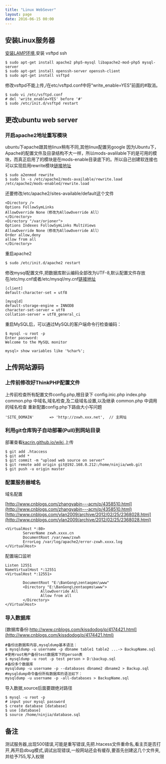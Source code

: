 ```yaml
---
title: "Linux WebSever"
layout: page
date: 2016-06-15 00:00
---
```


## 安装Linux服务器 ##


[安装LAMP环境](http://www.cnblogs.com/wenanry/archive/2012/11/13/2767779.html),安装  vsftpd  ssh

```
$ sudo apt-get install apache2 php5-mysql libapache2-mod-php5 mysql-server
$ sudo apt-get install openssh-server openssh-client
$ sudo apt-get install vsftpd
```

修改vsftpd不能上传,/在etc/vsftpd.conf中将“write_enable=YES”前面的#取消。

```
$ sudo vi /etc/vsftpd.conf
# del 'write_enable=YES' before '#'
$ sudo /etc/init.d/vsftpd restart
```


## 更改ubuntu web server ##


### 开启apache2地址重写模块 ###

ubuntu下apache跟其他linux稍有不同,其他linux配置另google
因为Ubuntu下，Apache的配置文件及目录结构不大一样，所以mods-avalilable下的是可用的模块，而真正启用了的模块是在mods-enable目录底下的。所以自己创建软连接也可以实现启用rewrite模块[链接地址](http://www.2cto.com/os/201307/227899.html)

```
$ sudo a2enmod rewrite 
$ sudo ln -s /etc/apache2/mods-available/rewrite.load /etc/apache2/mods-enabled/rewrite.load  
```

还要修改/etc/apache2/sites-available/default这个文件

```
<Directory /> 
Options FollowSymLinks 
AllowOverride None（修改为AllowOverride All） 
</Directory> 
<Directory "/var/orioner"> 
Options Indexes FollowSymLinks MultiViews 
AllowOverride None（修改为AllowOverride All） 
Order allow,deny 
allow from all 
</Directory>
```

重启apache2

```
$ sudo /etc/init.d/apache2 restart 
```

修改mysql配置文件,把数据库默认编码全部改为UTF-8,默认配置文件存放在/etc/my.cnf或者/etc/mysql/my.cnf[链接地址](http://www.liaoxuefeng.com/wiki/001374738125095c955c1e6d8bb493182103fac9270762a000/001391435131816c6a377e100ec4d43b3fc9145f3bb8056000)

```
[client]
default-character-set = utf8

[mysqld]
default-storage-engine = INNODB
character-set-server = utf8
collation-server = utf8_general_ci
```

重启MySQL后，可以通过MySQL的客户端命令行检查编码：

```
$ mysql -u root -p
Enter password: 
Welcome to the MySQL monitor

mysql> show variables like '%char%';
```


## 上传网站源码 ##


### 上传前修改好ThinkPHP配置文件 ###

上传前检查所有配置文件config.php,根目录下  config.inic.php  index.php  common.php  中域名,域名检查,及二级域名设置,以及继承  common.php 中调用的域名检查
重新配置config.php下路由大小写问题

```
'SITE_DOMAIN'       => 'http://zxwh.xxx.net',  // 主网址
```

### 利用git仓库钩子自动部署(Pull)到网站目录 ###

部署查看[kacrin.github.io/wiki](http://kacrin.github.io),上传
```
$ git add .htaccess 
$ git add *
$ git commit -m "upload web source on server"
$ git remote add origin git@192.168.0.212:/home/ninjia/web.git
$ git push -u origin master
```

### 配置服务器域名 ###

域名配置

[http://www.cnblogs.com/zhangyabin---acm/p/4358510.html](http://www.cnblogs.com/zhangyabin---acm/p/4358510.html)
[http://www.cnblogs.com/ylan2009/archive/2012/02/25/2368028.html](http://www.cnblogs.com/ylan2009/archive/2012/02/25/2368028.html)

```
<VirtualHost *:80>
        ServerName zxwh.xxxx.cn
        DocumentRoot /var/www/zxwh
        ErrorLog /var/log/apache2/error-zxwh.xxxx.log
</VirtualHost>
```

配置端口监听

```
Listen 12551
NameVirtualHost *:12551
<VirtualHost *:12551>

        DocumentRoot "E:\BanGong\zentaopms\www"
        <Directory "E:\BanGong\zentaopms\www">
                AllowOverride All
                Allow from all
        </Directory>
</VirtualHost>
```

### 导入数据库 ###

[数据库备份:http://www.cnblogs.com/kissdodog/p/4174421.html](http://www.cnblogs.com/kissdodog/p/4174421.html)

```
#备份出数据库内容,mysqldump基本语法：
$ mysqldump -u username -p dbname table1 table2 ...-> BackupName.sql
#使用root用户备份test数据库下的person表
$ mysqldump -u root -p test person > D:\backup.sql
#备份多个数据库
mysqldump -u username -p --databases dbname2 dbname2 > Backup.sql
#mysqldump命令备份所有数据库的语法如下：
mysqldump -u username -p -all-databases > BackupName.sql
```

导入数据,source后面要跟绝对路径

```
$ mysql -u root -p 
# input your mysql password
$ create database [database]
$ use [database]
$ source /home/ninjia/database.sql
```


## 备注 ##


测试服务器,出现500错误,可能是重写错误,先把.htacess文件重命名,看主页是否打开,再开启dbug模式,调试出现错误,一般网站还会有缓存,要首先创建这几个文件夹,并给予755,写入权限
